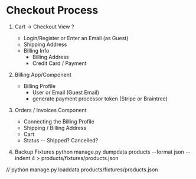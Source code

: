 # Checkout Process

1. Cart -> Checkout View
    ?
    - Login/Register or Enter an Email (as Guest)
    - Shipping Address
    - Billing Info
        - Billing Address
        - Credit Card / Payment

2. Billing App/Component
    - Billing Profile
        - User or Email (Guest Email)
        - generate payment processor token (Stripe or Braintree)


3. Orders / Invoices Component
    - Connecting the Billing Profile
    - Shipping / Billing Address
    - Cart
    - Status -- Shipped? Cancelled?



4. Backup Fixtures
    python manage.py dumpdata products  --format json --indent 4 > products/fixtures/products.json

// python manage.py loaddata products/fixtures/products.json
